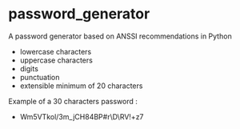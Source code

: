 # password_generator
A password generator based on ANSSI recommendations in Python

 -  lowercase characters
 -  uppercase characters
 -  digits
 -  punctuation 
 -  extensible minimum of 20 characters

Example of a 30 characters password :
 - Wm5VTkol/3m_jCH84BP#r\D\RV!+z7
